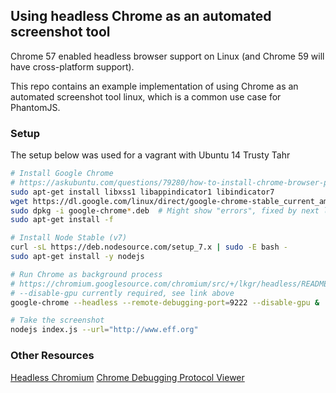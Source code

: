 ## Using headless Chrome as an automated screenshot tool

Chrome 57 enabled headless browser support on Linux (and Chrome 59 will have cross-platform support).

This repo contains an example implementation of using Chrome as an automated screenshot tool linux, which is a common use case for PhantomJS.

### Setup

The setup below was used for a vagrant with Ubuntu 14 Trusty Tahr

```sh
# Install Google Chrome
# https://askubuntu.com/questions/79280/how-to-install-chrome-browser-properly-via-command-line
sudo apt-get install libxss1 libappindicator1 libindicator7
wget https://dl.google.com/linux/direct/google-chrome-stable_current_amd64.deb
sudo dpkg -i google-chrome*.deb  # Might show "errors", fixed by next line
sudo apt-get install -f

# Install Node Stable (v7)
curl -sL https://deb.nodesource.com/setup_7.x | sudo -E bash -
sudo apt-get install -y nodejs

# Run Chrome as background process
# https://chromium.googlesource.com/chromium/src/+/lkgr/headless/README.md
# --disable-gpu currently required, see link above
google-chrome --headless --remote-debugging-port=9222 --disable-gpu &

# Take the screenshot
nodejs index.js --url="http://www.eff.org"
```

### Other Resources

[Headless Chromium](https://chromium.googlesource.com/chromium/src/+/lkgr/headless/README.md)
[Chrome Debugging Protocol Viewer](https://chromedevtools.github.io/debugger-protocol-viewer/tot/)

